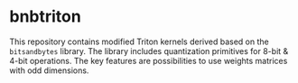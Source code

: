 # bnbtriton
This repository contains modified Triton kernels derived based on the `bitsandbytes` library. The library includes quantization primitives for 8-bit &amp; 4-bit operations.
The key features are possibilities to use weights matrices with odd dimensions.
